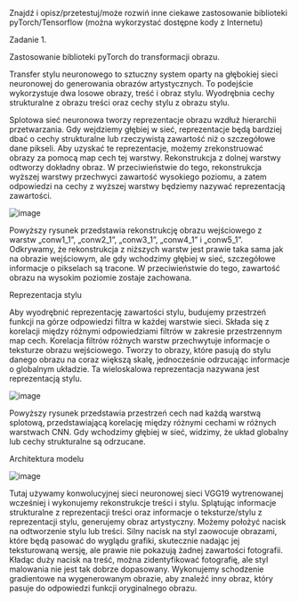 Znajdź i opisz/przetestuj/może rozwiń inne ciekawe zastosowanie biblioteki pyTorch/Tensorflow (można wykorzystać dostępne kody z Internetu)

Zadanie 1. 

Zastosowanie biblioteki pyTorch do transformacji obrazu.

Transfer stylu neuronowego to sztuczny system oparty na głębokiej sieci neuronowej do generowania obrazów artystycznych. To podejście wykorzystuje dwa losowe obrazy, treść i obraz stylu. Wyodrębnia cechy strukturalne z obrazu treści oraz cechy stylu z obrazu stylu.

Splotowa sieć neuronowa tworzy reprezentacje obrazu wzdłuż hierarchii przetwarzania. Gdy wejdziemy głębiej w sieć, reprezentacje będą bardziej dbać o cechy strukturalne lub rzeczywistą zawartość niż o szczegółowe dane pikseli. Aby uzyskać te reprezentacje, możemy zrekonstruować obrazy za pomocą map cech tej warstwy. Rekonstrukcja z dolnej warstwy odtworzy dokładny obraz. W przeciwieństwie do tego, rekonstrukcja wyższej warstwy przechwyci zawartość wysokiego poziomu, a zatem odpowiedzi na cechy z wyższej warstwy będziemy nazywać reprezentacją zawartości.

![image](https://user-images.githubusercontent.com/80579076/150417035-5be2a551-0787-4ca9-bb87-d22497fe0495.png)

Powyższy rysunek przedstawia rekonstrukcję obrazu wejściowego z warstw „conw1_1”, „conw2_1”, „conw3_1”, „conw4_1” i „conw5_1”. Odkrywamy, że rekonstrukcja z niższych warstw jest prawie taka sama jak na obrazie wejściowym, ale gdy wchodzimy głębiej w sieć, szczegółowe informacje o pikselach są tracone. W przeciwieństwie do tego, zawartość obrazu na wysokim poziomie zostaje zachowana.

Reprezentacja stylu

Aby wyodrębnić reprezentację zawartości stylu, budujemy przestrzeń funkcji na górze odpowiedzi filtra w każdej warstwie sieci. Składa się z korelacji między różnymi odpowiedziami filtrów w zakresie przestrzennym map cech. Korelacja filtrów różnych warstw przechwytuje informacje o teksturze obrazu wejściowego. Tworzy to obrazy, które pasują do stylu danego obrazu na coraz większą skalę, jednocześnie odrzucając informacje o globalnym układzie. Ta wieloskalowa reprezentacja nazywana jest reprezentacją stylu.

![image](https://user-images.githubusercontent.com/80579076/150417260-3df3d685-0b5e-4eed-b3fe-54de79a4dbf4.png)

Powyższy rysunek przedstawia przestrzeń cech nad każdą warstwą splotową, przedstawiającą korelację między różnymi cechami w różnych warstwach CNN. Gdy wchodzimy głębiej w sieć, widzimy, że układ globalny lub cechy strukturalne są odrzucane.

Architektura modelu

![image](https://user-images.githubusercontent.com/80579076/150417545-1f48ca5e-a04a-4d8c-b912-06b083a4973a.png)

Tutaj używamy konwolucyjnej sieci neuronowej sieci VGG19 wytrenowanej wcześniej i wykonujemy rekonstrukcje treści i stylu. Splątując informacje strukturalne z reprezentacji treści oraz informacje o teksturze/stylu z reprezentacji stylu, generujemy obraz artystyczny. Możemy położyć nacisk na odtworzenie stylu lub treści. Silny nacisk na styl zaowocuje obrazami, które będą pasować do wyglądu grafiki, skutecznie nadając jej teksturowaną wersję, ale prawie nie pokazują żadnej zawartości fotografii. Kładąc duży nacisk na treść, można zidentyfikować fotografię, ale styl malowania nie jest tak dobrze dopasowany. Wykonujemy schodzenie gradientowe na wygenerowanym obrazie, aby znaleźć inny obraz, który pasuje do odpowiedzi funkcji oryginalnego obrazu.
